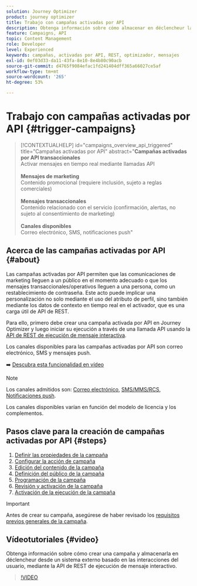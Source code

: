 ```yaml
---
solution: Journey Optimizer
product: journey optimizer
title: Trabajo con campañas activadas por API
description: Obtenga información sobre cómo almacenar en déclencheur las campañas mediante las API de Journey Optimizer.
feature: Campaigns, API
topic: Content Management
role: Developer
level: Experienced
keywords: campañas, activadas por API, REST, optimizador, mensajes
exl-id: 0ef03d33-da11-43fa-8e10-8e4b80c90acb
source-git-commit: d4765f9084efac1fd241404dff365a66027ce5af
workflow-type: tm+mt
source-wordcount: '265'
ht-degree: 53%

---
```



# Trabajo con campañas activadas por API {#trigger-campaigns}

>[!CONTEXTUALHELP]
>id="campaigns_overview_api_triggered"
>title="Campañas activadas por API"
>abstract="**Campañas activadas por API transaccionales**<br/> Activar mensajes en tiempo real mediante llamadas API <br/><br/>**Mensajes de marketing**<br/> Contenido promocional (requiere inclusión, sujeto a reglas comerciales)<br/><br/>**Mensajes transaccionales**<br/> Contenido relacionado con el servicio (confirmación, alertas, no sujeto al consentimiento de marketing)<br/><br/>**Canales disponibles**<br/> Correo electrónico, SMS, notificaciones push"

## Acerca de las campañas activadas por API {#about}

Las campañas activadas por API permiten que las comunicaciones de marketing lleguen a un público en el momento adecuado o que los mensajes transaccionales/operativos lleguen a una persona, como un restablecimiento de contraseña. Este acto puede implicar una personalización no solo mediante el uso del atributo de perfil, sino también mediante los datos de contexto en tiempo real en el activador, que es una carga útil de API de REST.

Para ello, primero debe crear una campaña activada por API en Journey Optimizer y luego iniciar su ejecución a través de una llamada API usando la [API de REST de ejecución de mensaje interactiva](https://developer.adobe.com/journey-optimizer-apis/references/messaging/#tag/execution).

Los canales disponibles para las campañas activadas por API son correo electrónico, SMS y mensajes push.

➡️ [Descubra esta funcionalidad en vídeo](#video)


>[!NOTE]
>
>Los canales admitidos son: [Correo electrónico](../email/get-started-email.md), [SMS/MMS/RCS](../sms/get-started-sms.md), [Notificaciones push](../push/get-started-push.md).
>
>Los canales disponibles varían en función del modelo de licencia y los complementos.

## Pasos clave para la creación de campañas activadas por API {#steps}

1. [Definir las propiedades de la campaña](api-triggered-campaign-properties.md)
1. [Configurar la acción de campaña](api-triggered-campaign-action.md)
1. [Edición del contenido de la campaña](api-triggered-campaign-content.md)
1. [Definición del público de la campaña](api-triggered-campaign-audience.md)
1. [Programación de la campaña](api-triggered-campaign-schedule.md)
1. [Revisión y activación de la campaña](review-activate-api-triggered-campaign.md)
1. [Activación de la ejecución de la campaña](trigger-campaigns.md)

>[!IMPORTANT]
>
>Antes de crear su campaña, asegúrese de haber revisado los [requisitos previos generales de la campaña](../campaigns/get-started-with-campaigns.md#prerequisites).

## Vídeotutoriales {#video}

Obtenga información sobre cómo crear una campaña y almacenarla en déclencheur desde un sistema externo basado en las interacciones del usuario, mediante la API de REST de ejecución de mensaje interactivo.

>[!VIDEO](https://video.tv.adobe.com/v/3452728?quality=12&captions=spa)
